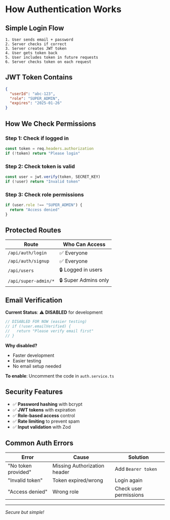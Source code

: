 # How Authentication Works

## Simple Login Flow

```
1. User sends email + password
2. Server checks if correct
3. Server creates JWT token  
4. User gets token back
5. User includes token in future requests
6. Server checks token on each request
```

## JWT Token Contains

```json
{
  "userId": "abc-123",
  "role": "SUPER_ADMIN", 
  "expires": "2025-01-26"
}
```

## How We Check Permissions

### Step 1: Check if logged in
```typescript
const token = req.headers.authorization
if (!token) return "Please login"
```

### Step 2: Check token is valid
```typescript
const user = jwt.verify(token, SECRET_KEY)
if (!user) return "Invalid token"
```

### Step 3: Check role permissions
```typescript
if (user.role !== "SUPER_ADMIN") {
  return "Access denied"
}
```

## Protected Routes

| Route | Who Can Access |
|-------|---------------|
| `/api/auth/login` | ✅ Everyone |
| `/api/auth/signup` | ✅ Everyone |
| `/api/users` | 🔒 Logged in users |
| `/api/super-admin/*` | 🔒 Super Admins only |

## Email Verification

**Current Status**: ⚠️ **DISABLED** for development

```typescript
// DISABLED FOR NOW (easier testing)
// if (!user.emailVerified) {
//   return "Please verify email first"
// }
```

**Why disabled?**
- Faster development
- Easier testing  
- No email setup needed

**To enable**: Uncomment the code in `auth.service.ts`

## Security Features

- ✅ **Password hashing** with bcrypt
- ✅ **JWT tokens** with expiration
- ✅ **Role-based access** control
- ✅ **Rate limiting** to prevent spam
- ✅ **Input validation** with Zod

## Common Auth Errors

| Error | Cause | Solution |
|-------|-------|----------|
| "No token provided" | Missing Authorization header | Add `Bearer token` |
| "Invalid token" | Token expired/wrong | Login again |
| "Access denied" | Wrong role | Check user permissions |

---
*Secure but simple!*
